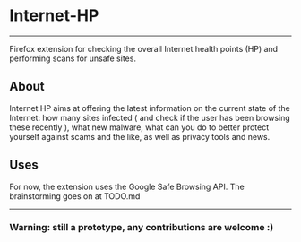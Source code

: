 # Internet-HP
---

Firefox extension for checking the overall Internet health points (HP) and performing scans for unsafe sites.

## About

Internet HP aims at offering the latest information on the current state of the Internet: how many sites infected ( and check if the user has been browsing these recently ), what new malware, what can you do to better protect yourself against scams and the like, as well as privacy tools and news.

## Uses

For now, the extension uses the Google Safe Browsing API. The brainstorming goes on at TODO.md

----

### Warning: still a prototype, any contributions are welcome :)
